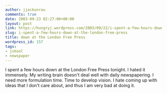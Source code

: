 ```yaml
---
author: jjackunrau
comments: true
date: 2003-09-23 02:27:00+00:00
layout: post
link: https://hungryj.wordpress.com/2003/09/22/i-spent-a-few-hours-down-at-the-london-free-press/
slug: i-spent-a-few-hours-down-at-the-london-free-press
title: down at the London Free Press
wordpress_id: 157
tags:
- jskool
- newspaper
---
```


I spent a few hours down at the London Free Press tonight.  I hated it immensely.  My writing brain doesn't deal well with daily newspapering.  I need more formulation time.  Time to develop vision.  I hate coming up with ideas that I don't care about, and thus I am very bad at doing it.
